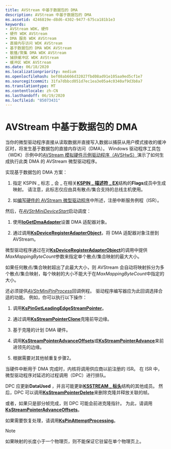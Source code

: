 ```yaml
---
title: AVStream 中基于数据包的 DMA
description: AVStream 中基于数据包的 DMA
ms.assetid: 4246819e-d8d6-4302-9477-675ca181b1e3
keywords:
- AVStream WDK，硬件
- 硬件 WDK AVStream
- DMA 服务 WDK AVStream
- 直接内存访问 WDK AVStream
- 基于数据包的 DMA WDK AVStream
- 散播/聚集 DMA WDK AVStream
- 捕获缓冲区 WDK AVStream
- 缓冲区 WDK AVStream
ms.date: 06/18/2020
ms.localizationpriority: medium
ms.openlocfilehash: bef08ab666d32027fbd08ad91e105aa9ed5cf1e7
ms.sourcegitcommit: 31fa7dbbcd051d7ec1ea3e05a4c0340af9d3b8a7
ms.translationtype: MT
ms.contentlocale: zh-CN
ms.lasthandoff: 06/19/2020
ms.locfileid: "85073431"
---
```

# <a name="packet-based-dma-in-avstream"></a>AVStream 中基于数据包的 DMA

当你的微型驱动程序直接从读取数据并直接写入数据以捕获从用户模式接收的缓冲区时，将发生基于数据包的直接内存访问（DMA）。 Windows 驱动程序工具包（WDK）示例中的[AVStream 模拟硬件示例驱动程序（AVSHwS）](https://docs.microsoft.com/samples/microsoft/windows-driver-samples/avstream-simulated-hardware-sample-driver-avshws/)演示了如何生成执行此类 DMA 的 AVStream 微型驱动程序。

实现基于数据包的 DMA 方案：

1. 指定 KSPIN \_ 标志 \_ 会 \_ 在相关[**KSPIN \_ 描述符 \_ EX**](https://docs.microsoft.com/windows-hardware/drivers/ddi/ks/ns-ks-_kspin_descriptor_ex)结构的**Flags**成员中生成映射。 请注意，此标志仅应由具有散点/集合支持的总线主机使用。

1. 如[编写硬件的 AVStream 微型驱动程序](writing-avstream-minidrivers-for-hardware.md)中所述，注册中断服务例程（ISR）。

然后，在[*AVStrMiniDeviceStart*](https://docs.microsoft.com/windows-hardware/drivers/ddi/ks/nc-ks-pfnksdevicepnpstart)启动调度：

1. 使用[**IoGetDmaAdapter**](https://docs.microsoft.com/windows-hardware/drivers/ddi/wdm/nf-wdm-iogetdmaadapter)设置 DMA 适配器对象。

1. 通过调用[**KsDeviceRegisterAdapterObject**](https://docs.microsoft.com/windows-hardware/drivers/ddi/ks/nf-ks-ksdeviceregisteradapterobject)，将 DMA 适配器对象注册到 AVStream。

微型驱动程序通过在对[**KsDeviceRegisterAdapterObject**](https://docs.microsoft.com/windows-hardware/drivers/ddi/ks/nf-ks-ksdeviceregisteradapterobject)的调用中提供*MaxMappingByteCount*参数来指定单个散点/集合映射的最大大小。

如果任何散点/集合映射超出了此最大大小，则 AVStream 会自动将映射拆分为多个散点/集合映射，每个映射的大小不能大于在*MaxMappingByteCount*中指定的大小。

还必须提供[*AVStrMiniPinProcess*](https://docs.microsoft.com/windows-hardware/drivers/ddi/ks/nc-ks-pfnkspin)回调例程。 驱动程序编写器应为此回调选择合适的功能。 例如，你可以执行以下操作：

1. 调用[**KsPinGetLeadingEdgeStreamPointer**](https://docs.microsoft.com/windows-hardware/drivers/ddi/ks/nf-ks-kspingetleadingedgestreampointer)。

1. 通过调用[**KsStreamPointerClone**](https://docs.microsoft.com/windows-hardware/drivers/ddi/ks/nf-ks-ksstreampointerclone)克隆前导边缘。

1. 基于克隆的计划 DMA 硬件。

1. 调用[**KsStreamPointerAdvanceOffsets**](https://docs.microsoft.com/windows-hardware/drivers/ddi/ks/nf-ks-ksstreampointeradvanceoffsets)或[**KsStreamPointerAdvance**](https://docs.microsoft.com/windows-hardware/drivers/ddi/ks/nf-ks-ksstreampointeradvance)来前进领先的边缘。

1. 根据需要对其他帧重复步骤2。

当硬件中断用于 DMA 完成时，内核将调用供应商以前注册的 ISR。 在 ISR 中，微型驱动程序对延迟的过程调用（DPC）进行排队。

DPC 应更新**DataUsed** ，并且可能更新[**KSSTREAM \_ 标头**](https://docs.microsoft.com/windows-hardware/drivers/ddi/ks/ns-ks-ksstream_header)结构的其他成员。 然后，DPC 可以调用[**KsStreamPointerDelete**](https://docs.microsoft.com/windows-hardware/drivers/ddi/ks/nf-ks-ksstreampointerdelete)来删除克隆并释放关联的帧。

或者，如果只是部分帧完成，则 DPC 可能会前进克隆指针。 为此，请调用[**KsStreamPointerAdvanceOffsets**](https://docs.microsoft.com/windows-hardware/drivers/ddi/ks/nf-ks-ksstreampointeradvanceoffsets)。

如果需要恢复处理，请调用[**KsPinAttemptProcessing**](https://docs.microsoft.com/windows-hardware/drivers/ddi/ks/nf-ks-kspinattemptprocessing)。

> [!NOTE]
> 如果映射的长度小于一个物理页，则不能保证它驻留在单个物理页上。
